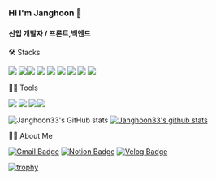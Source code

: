 
### Hi I'm Janghoon 👋

#### 신입 개발자 / 프론트,백엔드 


🛠️ Stacks

<img src="https://img.shields.io/badge/Python-3776AB?style=flat-square&logo=Python&logoColor=white"/> <img src="https://img.shields.io/badge/HTML-E34F26?style=flat-square&logo=HTML&logoColor=white"/><img src="https://img.shields.io/badge/CSS-1572B6?style=flat-square&logo=CSS&logoColor=white"/> <img src="https://img.shields.io/badge/javaScript-F7DF1E?style=flat-square&logo=JavaScript&logoColor=white"/> <img src="https://img.shields.io/badge/Java-40AEF0?style=flat-square&logo=Java&logoColor=white"/> <img src="https://img.shields.io/badge/MySQL-4479A1?style=flat-square&logo=MySQL&logoColor=white"/> <img src="https://img.shields.io/badge/Oracle-F80000?style=flat-square&logo=Oracle&logoColor=B=black"/> <img src="https://img.shields.io/badge/React-61DAFB?style=flat-square&logo=React&logoColor=white"/> <img src="https://img.shields.io/badge/SpringBoot-6DB33F?style=flat-square&logo=SpringBoot&logoColor=white"/>


💪🏼 Tools 

<img src="https://img.shields.io/badge/Visual Studio Code-007ACC?style=flat-square&logo=Visual Studio Code&logoColor=white"/> <img src="https://img.shields.io/badge/GitHub-181717?style=flat-square&logo=GitHub&logoColor=white"/> <img src="https://img.shields.io/badge/Eclipse IDE-2C2255?style=flat-square&logo=Eclipse IDE&logoColor=white"/><img src="https://img.shields.io/badge/Jupyter-F37626?style=flat-square&logo=Jupyter&logoColor=white"/>

![Janghoon33's GitHub stats](https://github-readme-stats.vercel.app/api?username=Janghoon33&show_icons=true&theme=radical)
[![Janghoon33's github stats](https://github-readme-stats.vercel.app/api/top-langs/?username=Janghoon33&show_icons=true&hide_border=true&title_color=004386&icon_color=004386&layout=compact)](https://github.com/Janghoon33)


🐶🐻 About Me

[![Gmail Badge](https://img.shields.io/badge/Gmail-d14836?style=flat-square&logo=Gmail&logoColor=white&link=mailto:jeonjanghun4@gmail.com)](jeonjanghun4@gmail.com)
  [![Notion Badge](https://img.shields.io/badge/Notion-000000?style=flat-square&logo=Notion&logoColor=white&link=https://www.notion.so/b2c5191c870646589bed49963bf68f5e)](https://www.notion.so/b2c5191c870646589bed49963bf68f5e)
  [![Velog Badge](https://img.shields.io/badge/Naver-03C75A?style=flat-square&logo=Naver&logoColor=white&link=https://blog.naver.com/h970303)](https://blog.naver.com/h970303)



[![trophy](https://github-profile-trophy.vercel.app/?username=Janghoon33&row=1)](https://github.com/ryo-ma/github-profile-trophy)
